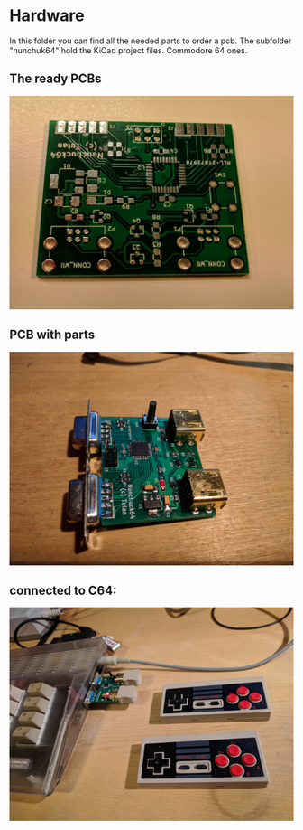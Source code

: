 Hardware
==============
In this folder you can find all the needed parts to order a pcb.
The subfolder "nunchuk64" hold the KiCad project files.
Commodore 64 ones.

The ready PCBs
--------------
![PCB](pcb.jpg)

PCB with parts
--------------
![PCB with parts](pcb_with_parts.jpg)

connected to C64:
--------------
![connected](connected.jpg)
